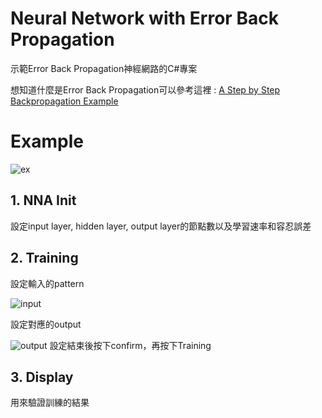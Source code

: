 # Neural Network with Error Back Propagation

示範Error Back Propagation神經網路的C#專案

想知道什麼是Error Back Propagation可以參考這裡 : [A Step by Step Backpropagation Example](https://mattmazur.com/2015/03/17/a-step-by-step-backpropagation-example/)

# Example
 ![ex](http://i.imgur.com/q7Skurl.png)
 
## 1. NNA Init

設定input layer, hidden layer, output layer的節點數以及學習速率和容忍誤差

## 2. Training

設定輸入的pattern

![input](http://i.imgur.com/LlsyrlP.png)

設定對應的output

![output](http://i.imgur.com/Xdqh7u2.png)
設定結束後按下confirm，再按下Training

## 3. Display

用來驗證訓練的結果
